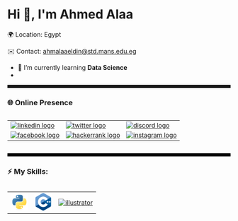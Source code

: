 <h1 align="left">Hi 👋, I'm Ahmed Alaa</h1>
🌍 Location: Egypt

✉️ Contact: ahmalaaeldin@std.mans.edu.eg

- 🌱 I’m currently learning **Data Science**
- 
<hr style="border: 3px solid black;">


### 🌐 Online Presence

<div style="display: flex; justify-content: center;">

<table>
  <tr>
    <td><a href="https://www.linkedin.com/in/ahmed-alaa-1395292a6/" target="_blank"> <img src="https://raw.githubusercontent.com/maurodesouza/profile-readme-generator/master/src/assets/icons/social/linkedin/default.svg" width="52" height="40" alt="linkedin logo"  /></td>
    <td><a href="https://x.com/ahmeddaladdin" target="_blank"> <img src="https://raw.githubusercontent.com/maurodesouza/profile-readme-generator/master/src/assets/icons/social/twitter/default.svg" width="52" height="40" alt="twitter logo"  /></td>
    <td><a href="https://discord.com/users/696758673090936942" target="_blank"> <img src="https://raw.githubusercontent.com/maurodesouza/profile-readme-generator/master/src/assets/icons/social/discord/default.svg" width="52" height="40" alt="discord logo"  /></td>
  </tr>
  <tr>
    <td><a href="https://www.facebook.com/profile.php?id=100010855757626" target="_blank"> <img src="https://raw.githubusercontent.com/maurodesouza/profile-readme-generator/master/src/assets/icons/social/facebook/default.svg" width="52" height="40" alt="facebook logo"  /></td>
    <td><a href="https://www.hackerrank.com/profile/ahmeddaladdin" target="_blank"> <img src="https://raw.githubusercontent.com/maurodesouza/profile-readme-generator/master/src/assets/icons/social/hackerrank/default.svg" width="52" height="40" alt="hackerrank logo"  /></td>
    <td><a href="https://www.instagram.com/ahmaddaladdin/" target="_blank"> <img src="https://raw.githubusercontent.com/maurodesouza/profile-readme-generator/master/src/assets/icons/social/instagram/default.svg" width="52" height="40" alt="instagram logo"  /></td>
  </tr>
</table>

</div>


<hr style="border: 3px solid black;">

### ⚡ My Skills:
<div style="display: flex; justify-content: center;">

<table>
  <tr>
    <td></a> <a href="https://www.python.org" target="_blank" rel="noreferrer"> <img src="https://raw.githubusercontent.com/devicons/devicon/master/icons/python/python-original.svg" alt="python" width="40" height="40"/> </a></td>
    <td><a href="https://www.w3schools.com/cpp/" target="_blank" rel="noreferrer"> <img src="https://raw.githubusercontent.com/devicons/devicon/master/icons/cplusplus/cplusplus-original.svg" alt="cplusplus" width="40" height="40"/> </a></td>
    <td><a href="https://www.adobe.com/in/products/illustrator.html" target="_blank" rel="noreferrer"> <img src="https://www.vectorlogo.zone/logos/adobe_illustrator/adobe_illustrator-icon.svg" alt="illustrator" width="40" height="40"/> </a></td>
  </tr>
</table>

</div>

###
